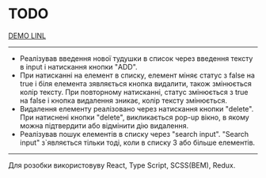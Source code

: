 TODO
=
[DEMO LINL](https://yaroslavmakarov.github.io/todo-app-amo-media/)
***
* Реалізував введення нової тудушки в список через введення тексту в input і натискання кнопки "ADD".
* При натисканні на елемент в списку, елемент міняє статус з false на true і біля елемента зявляється кнопка видалити, також змінюється колір тексту. При повторному натисканні, статус змінюється з true на false і кнопка видалення зникає, колір тексту змінюється.
* Видалення елементу реалізовано через натискання кнопки "delete". При натиснені кнопки "delete", викликається pop-up вікно, в якому можна підтвердити або відмінити дію видалення.
* Реалізував пошук елементів в списку через "search input". "Search input" з\`являється тільки тоді, коли в списку 3 або більше елементів.
---
Для розобки використовуву React, Type Script, SCSS(BEM), Redux.
